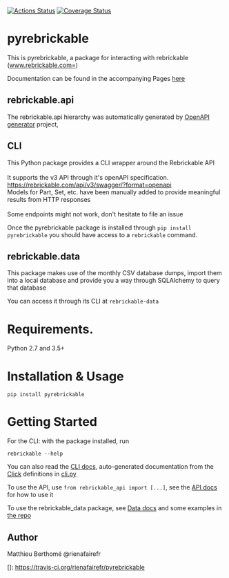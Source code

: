 [![Actions Status](https://github.com/rienafairefr/pyrebrickable/workflows/python-package/badge.svg)](https://github.com/rienafairefr/pyrebrickable/actions)
[![Coverage Status](https://coveralls.io/repos/github/rienafairefr/pyrebrickable/badge.svg?branch=master)](https://coveralls.io/github/rienafairefr/pyrebrickable?branch=master)

# pyrebrickable

This is pyrebrickable, a package for interacting with rebrickable (www.rebrickable.com=)

Documentation can be found in the accompanying Pages [here](https://rienafairefr.github.io/pyrebrickable)

## rebrickable.api

The rebrickable.api hierarchy was automatically generated by [OpenAPI generator](https://github.com/openapitools/openapi-generator) project,

## CLI

This Python package provides a CLI wrapper around the Rebrickable API<br> <br> It supports the v3 API through it's openAPI specification.<br> https://rebrickable.com/api/v3/swagger/?format=openapi<br> Models for Part, Set, etc. have been manually added to provide meaningful results from HTTP responses<br> <br> Some endpoints might not work, don't hesitate to file an issue<br>

Once the pyrebrickable package is installed through `pip install pyrebrickable` you should have access to a `rebrickable` command.

## rebrickable.data

This package makes use of the monthly CSV database dumps, import them into a
local database and provide you a way through SQLAlchemy to query that
database

You can access it through its CLI at `rebrickable-data`

# Requirements.

Python 2.7 and 3.5+

# Installation & Usage

```
pip install pyrebrickable
```

# Getting Started

For the CLI: with the package installed, run

`rebrickable --help`

You can also read the [CLI docs](https://rienafairefr.gitlab.io/pyrebrickable/cli.html), auto-generated documentation from the [Click](http//click.pocoo.org) definitions in [cli.py](rebrickable/cli.py)

To use the API, use `from rebrickable_api import [...]`, see the [API docs](https://rienafairefr.gitlab.io/pyrebrickable/api.html) for how to use it

To use the rebrickable_data package, see [Data docs](https://rienafairefr.gitlab.io/pyrebrickable/data.html) and some examples in [the repo](data/examples)

## Author

Matthieu Berthomé @rienafairefr


[]: https://travis-ci.org/rienafairefr/pyrebrickable